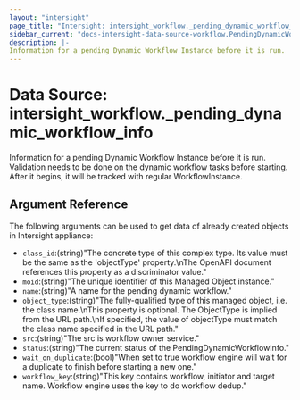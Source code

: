 ```yaml
---
layout: "intersight"
page_title: "Intersight: intersight_workflow._pending_dynamic_workflow_info"
sidebar_current: "docs-intersight-data-source-workflow.PendingDynamicWorkflowInfo"
description: |-
Information for a pending Dynamic Workflow Instance before it is run.  Validation needs to be done on the dynamic workflow tasks before starting.  After it begins, it will be tracked with regular WorkflowInstance.
---
```


# Data Source: intersight_workflow._pending_dynamic_workflow_info
Information for a pending Dynamic Workflow Instance before it is run.  Validation needs to be done on the dynamic workflow tasks before starting.  After it begins, it will be tracked with regular WorkflowInstance.
## Argument Reference
The following arguments can be used to get data of already created objects in Intersight appliance:
* `class_id`:(string)"The concrete type of this complex type. Its value must be the same as the 'objectType' property.\nThe OpenAPI document references this property as a discriminator value."
* `moid`:(string)"The unique identifier of this Managed Object instance."
* `name`:(string)"A name for the pending dynamic workflow."
* `object_type`:(string)"The fully-qualified type of this managed object, i.e. the class name.\nThis property is optional. The ObjectType is implied from the URL path.\nIf specified, the value of objectType must match the class name specified in the URL path."
* `src`:(string)"The src is workflow owner service."
* `status`:(string)"The current status of the PendingDynamicWorkflowInfo."
* `wait_on_duplicate`:(bool)"When set to true workflow engine will wait for a duplicate to finish before starting a new one."
* `workflow_key`:(string)"This key contains workflow, initiator and target name. Workflow engine uses the key to do workflow dedup."
